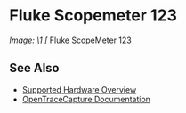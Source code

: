 # Fluke Scopemeter 123
**Image: \1*
[*
Fluke ScopeMeter 123
## See Also
- [Supported Hardware Overview](../supported-hardware.md)
- [OpenTraceCapture Documentation](../../opentracecapture/overview.md)
